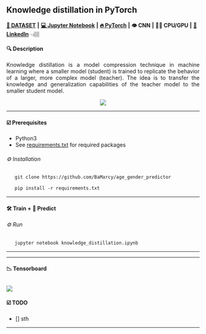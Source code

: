  ## Knowledge distillation in PyTorch
 
[**💾 DATASET**](https://github.com/joojs/fairface) **|** [**💻 Jupyter Notebook**](https://jupyter.org/install) **|** [**🔥 PyTorch**](https://pytorch.org/get-started/locally/) **|** **👁 CNN** **|** **💪🏽 CPU/GPU** **|**  [**🔗 LinkedIn**](https://www.linkedin.com/in/marcellbalogh) 👈🏽 

#### 🔍 Description
<p align="justify">Knowledge distillation is a model compression technique in machine learning where a smaller model (student) is trained to replicate the behavior of a larger, more complex model (teacher). The idea is to transfer the knowledge and generalization capabilities of the teacher model to the smaller student model.</p>

<p align="center">
  <img src="test.PNG">
</p>

---
#### ☑️ Prerequisites
- Python3
- See [requirements.txt](requirements.txt) for required packages

###### ⚙️ Installation
```html
   git clone https://github.com/BaMarcy/age_gender_predictor
```
```html
   pip install -r requirements.txt
```
---
#### 🛠️ Train + 💊 Predict
###### ⚙️ Run
```html
   jupyter notebook knowledge_distillation.ipynb
```
---

---
#### 📉 Tensorboard

![](tensorboard.png)
---
#### ☑️ TODO
- [] sth
---
